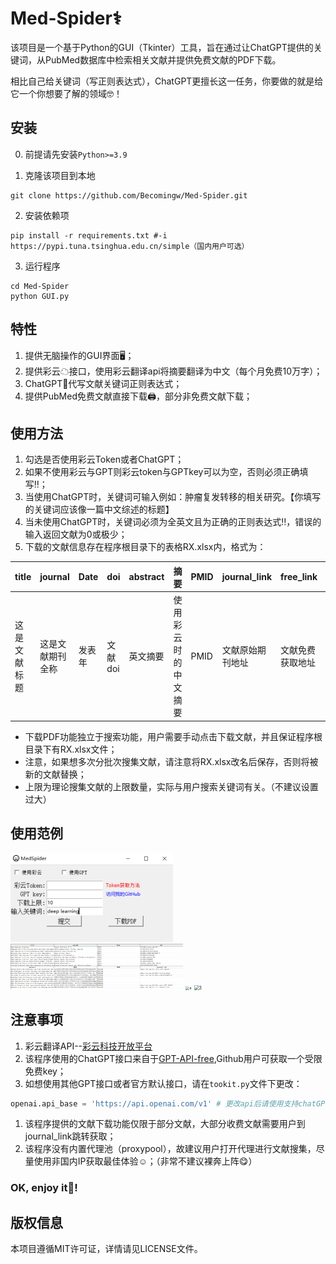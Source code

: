 # Med-Spider⚕

该项目是一个基于Python的GUI（Tkinter）工具，旨在通过让ChatGPT提供的关键词，从PubMed数据库中检索相关文献并提供免费文献的PDF下载。

相比自己给关键词（写正则表达式），ChatGPT更擅长这一任务，你要做的就是给它一个你想要了解的领域🤓！

## 安装

0. 前提请先安装``Python>=3.9``  

1. 克隆该项目到本地

```shell
git clone https://github.com/Becomingw/Med-Spider.git
```

2. 安装依赖项

```shell
pip install -r requirements.txt #-i https://pypi.tuna.tsinghua.edu.cn/simple（国内用户可选）
```

3. 运行程序

```shell
cd Med-Spider
python GUI.py
```

## 特性

1. 提供无脑操作的GUI界面🖥；
2. 提供彩云☁接口，使用彩云翻译api将摘要翻译为中文（每个月免费10万字）；
3. ChatGPT🤖代写文献关键词正则表达式；
4. 提供PubMed免费文献直接下载🖨，部分非免费文献下载；

## 使用方法

1. 勾选是否使用彩云Token或者ChatGPT；
2. 如果不使用彩云与GPT则彩云token与GPTkey可以为空，否则必须正确填写‼；
3. 当使用ChatGPT时，关键词可输入例如：肿瘤复发转移的相关研究。【你填写的关键词应该像一篇中文综述的标题】
4. 当未使用ChatGPT时，关键词必须为全英文且为正确的正则表达式‼，错误的输入返回文献为0或极少；
5. 下载的文献信息存在程序根目录下的表格RX.xlsx内，格式为：

| title        | journal          | Date   | doi     | abstract | 摘要                 | PMID | journal_link     | free_link        | download                         |
| ------------ | ---------------- | ------ | ------- | -------- | -------------------- | ---- | ---------------- | ---------------- | -------------------------------- |
| 这是文献标题 | 这是文献期刊全称 | 发表年 | 文献doi | 英文摘要 | 使用彩云时的中文摘要 | PMID | 文献原始期刊地址 | 文献免费获取地址 | 是否下载（1为已下载，0为未下载） |

- 下载PDF功能独立于搜索功能，用户需要手动点击下载文献，并且保证程序根目录下有RX.xlsx文件；
- 注意，如果想多次分批次搜集文献，请注意将RX.xlsx改名后保存，否则将被新的文献替换；
- 上限为理论搜集文献的上限数量，实际与用户搜索关键词有关。（不建议设置过大）

## 使用范例

<img src="fig\5.png" alt="5" style="zoom:50%;" />

<img src="fig\1.png" alt="1" style="zoom:27%;" />

<img src="G:\Code\Med-Spider\fig\4.png" alt="4" style="zoom:37%;" />

<img src="G:\Code\Med-Spider\fig\3.png" alt="3" style="zoom:50%;" />

## 注意事项

1. 彩云翻译API--[彩云科技开放平台](https://platform.caiyunapp.com/regist)
2. 该程序使用的ChatGPT接口来自于[GPT-API-free](https://github.com/chatanywhere/GPT_API_free),Github用户可获取一个受限免费key；
3. 如想使用其他GPT接口或者官方默认接口，请在``tookit.py``文件下更改：

```python
openai.api_base = 'https://api.openai.com/v1' # 更改api后请使用支持chatGPT的区域网络下使用本程序
```

1. 该程序提供的文献下载功能仅限于部分文献，大部分收费文献需要用户到journal_link跳转获取；
2. 该程序没有内置代理池（proxypool），故建议用户打开代理进行文献搜集，尽量使用非国内IP获取最佳体验☺；（非常不建议裸奔上阵😋）

### OK, enjoy it🥳!

## 版权信息

本项目遵循MIT许可证，详情请见LICENSE文件。

